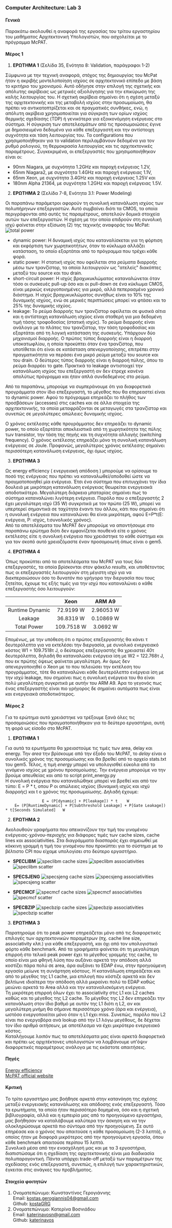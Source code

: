 ### Computer Architecture: Lab 3

#### Γενικά
Παρακάτω ακολουθεί η αναφορά της εργασίας του τρίτου εργαστηρίου του μαθήματος Αρχιτεκτονική Υπολογιστών, που ασχολείται με το πρόγραμμα McPAT.

#### Μέρος 1
1. **ΕΡΩΤΗΜΑ 1** (Σελίδα 35, Ενότητα 8: Validation, παράγραφοι 1-2)

Σύμφωνα με την τεχνική αναφορά, στόχος της δημιουργίας του McPat ήταν η ακριβής μοντελοποίηση ισχύος σε αρχιτεκτονικό επίπεδο με βάση το κριτήριο του χρονισμού. Αυτό οδήγησε στην επιλογή της σχετικής και απόλυτης ακρίβειας ως μετρικές αξιολόγησης για την επικύρωση της καλής λειτουργίας του. Η σχετική ακρίβεια σημαίνει ότι η σχέση μεταξύ της αρχιτεκτονικής και της μεταβολή ισχύος στην προσωμοίωση, θα πρέπει να αντικατοπτρίζεται και σε πραγματικές συνθήκες, ενώ, η απόλυτη ακρίβεια χρησιμοποιείται για σύγκριση των ορίων ισχύος θερμικής σχεδίασης (TDP) ή γενικότερα για εξοικονόμηση ενέργειας στο σύστημα.
Η σύγκριση των αποτελεσμάτων από τις προσωμοιώσεις έγινε με δημοσιευμένα δεδομένα για κάθε επεξεργαστή και την αντίστοιχη συχνότητα και τάση λειτουργίας του. Τα configurations που χρησιμοποιήθηκαν για το validation περιλαμβάνουν δεδομένα για τον ρυθμό ρολογιού, τη θερμοκρασία λειτουργίας και τις αρχιτεκτονικές παραμέτρους.
Συγκεκριμένα, οι επεξεργαστές που χρησιμοποιήθηκαν είναι οι:
* 90nm Niagara, με συχνότητα 1.2GHz και παροχή ενέργειας 1.2V,
* 65nm Niagara2, με συχνότητα 1.4GHz και παροχή ενέργειας 1.1V,
* 65nm Xeon, με συχνότητα 3.4GHz και παροχή ενέργειας 1.25V και
* 180nm Alpha 21364, με συχνότητα 1.2GHz και παροχή ενέργειας 1.5V.

2. **ΕΡΩΤΗΜΑ 2** (Σελίδα 7-8, Ενότητα 3.1: Power Modeling)

Οι παραπάνω παράμετροι αφορούν τη συνολική κατανάλωση ισχύος των πολυπήρηνων επεξεργαστών. Αυτό συμβαίνει διότι τα CMOS, τα οποία περιγράφονται από αυτές τις παραμέτρους, αποτελούν δομικά στοιχεία αυτών των επεξεργαστών. Η σχέση με την οποία επιδρούν στη συνολική ισχύ φαίνεται στην εξίσωση (2) της τεχνικής αναφοράς του McPat:
![total power](./images/total_power.png)

* dynamic power: Η δυναμική ισχύς που καταναλίσκεται για τη φόρτιση και εκφόρτιση των χωρητικοτήτων, όταν το κύκλωμα αλλάζει κατάσταση, το οποίο εξαρτάται από το πρόγραμμα που τρέχει κάθε φορά. 
* static power: Η στατική ισχύς που οφείλεται στα ρεύματα διαρροής μέσω των τρανζίστορ, τα οποία λειτουργούν ως "ατελείς" διακόπτες μεταξύ του source και του drain.
* short-circuit power: Η ισχύς βραχυκυκλώματος καταναλώνεται όταν τόσο οι συσκευές pull-up όσο και οι pull-down σε ένα κύκλωμα CMOS, είναι μερικώς ενεργοποιημένες για μικρό, αλλά πεπερασμένο χρονικό διάστημα. Η ισχύς βραχυκυκλώματος συνήθως είναι το 10% της δυναμικής ισχύος, ενώ σε μερικές περιπτώσεις μπορεί να φτάσει και το 25% της δυναμικής ισχύος. 
* leakage: Το ρεύμα διαρροής των τρανζίστορ οφείλεται σε φυσικά αίτια και η αντίστοιχη κατανάλωση ισχύος είναι σταθερή για μια δεδομένη τιμή τάσης τροφοδοσίας (στατική ισχύς). Το ρεύμα διαρροής είναι ανάλογο με το πλάτος του τρανζίστορ, την τάση τροφοδοσίας και εξαρτάται από τη λογική κατάσταση της συσκευής. Υπάρχουν δύο μηχανισμοί διαρροής. Ο πρώτος τύπος διαρροής είναι η διαρροή υποκατωφλίου, η οποία προκύπτει όταν ένα τρανζίστορ, που υποτίθεται ότι είναι σε κατάσταση απενεργοποίησης, επιτρέπει στην πραγματικότητα να περάσει ένα μικρό ρεύμα μεταξύ του source και του drain. Ο δεύτερος τύπος διαρροής είναι η διαρροή πύλης, όπου το ρεύμα διαρρέει το gate.  Πρακτικά το leakage αντιστοιχεί την κατανάλωση ισχύος του επεξεργαστή αν δεν έτρεχε κανένα απολύτως πρόγραμμα και ήταν απλά συνδεδεμένος στο ρεύμα. 

Από τα παραπάνω, μπορούμε να συμπεράνουμε ότι για διαφορετικά προγράμματα στον ίδιο επεξεργαστή, το μέγεθος που θα επηρεαστεί είναι το dynamic power. Αφού το πρόγραμμα επηρεάζει το πλήθος των προσβάσεων (accesses) στις caches και σε άλλα στοιχεία της αρχιτεκτονικής, τα οποία μεταφράζονται σε μεταγωγές στα τρανζίστορ και συνεπώς σε μεγαλύτερες απώλειες δυναμικής ισχύος.

Ο χρόνος εκτέλεσης κάθε προγράμματος δεν επηρεάζει το dynamic power, το οποίο εξαρτάται αποκλειστικά από τη χωρητικότητα της πύλης των transistor, την τάση της πηγής και τη συχνότητα αλλαγής (switching frequency). Ο χρόνος εκτέλεσης επηρεάζει μόνο τη συνολική κατανάλωση ενέργειας σε Joule. Προφανώς, μεγαλύτερος χρόνος εκτέλεσης σημαίνει περισσότερη κατανάλωση ενέργειας, όχι όμως ισχύος.

3. **ΕΡΩΤΗΜΑ 3** 

Ως energy efficiency ( ενεργειακή απόδοση ) μπορούμε να ορίσουμε το ποσό της ενέργειας που πρέπει να καταναλωθεί/αποδοθεί ώστε να πραγματοποιηθεί μία ενέργεια. Έτσι ένα σύστημα που επιτυγχάνει την ίδια δουλειά με μικρότερη κατανάλωση ενέργειας θεωρείται ενεργειακά αποδοτικότερο. Μεγαλύτερη διάρκεια μπαταρίας σημαίνει πως το σύστημα καταναλώνει λιγότερη ενέργεια. Παρόλο που ο επεξεργαστής 2 έχει μεγαλύτερη ισχύ (35 W) συγκριτικά με τον πρώτο (25 W), μπορεί να υπερτερεί σημαντικά σε ταχύτητα έναντι του άλλου, κάτι που σημαίνει ότι η συνολική ενέργεια που καταναλώνει θα είναι μικρότερη, αφού E=P*t(E: ενέργεια, P: ισχύς, t:συνολικός χρόνος).  
Από τα αποτελέσματα του McPAT δεν μπορούμε να απαντήσουμε στο παραπάνω ερώτημα διότι δεν εμφανίζεται πουθενά είτε ο χρόνος εκτέλεσης είτε η συνολική ενέργεια που χρειάστηκε το κάθε σύστημα και για τον σκοπό αυτό χρειαζόμαστε έναν προσομοιωτή όπως είναι ο gem5.

4. **ΕΡΩΤΗΜΑ 4**

Όπως προκύπτει από τα αποτελέσματα του McPAT για τους δύο επεξεργαστές, τα οποία βρίσκονται στον φάκελο _results_, και υποθέτοντας πως οι επεξεργαστές λειτουργούν στη μέγιστη ισχύ για να διεκπεραιώσουν όσο το δυνατόν πιο γρήγορα την διεργασία που τους ζητείται, έχουμε τις εξής τιμές για την ισχύ που καταναλώνει ο κάθε επεξεργαστής όσο λειτουργούν:

||Xeon|ARM A9|
|:--:|:--:|:--:|
|Runtime Dynamic|72.9199 W|2.96053 W|
|Leakage|36.8319 W|0.10869 W|
|Total Power|109.7518 W|3.0692 W|

Επομένως, με την υπόθεση ότι ο πρώτος επεξεργαστής θα κάνει τ δευτερόλεπτα για να εκτελέσει την διεργασία, με συνολικό ενεργειακό κόστος W1 = 109.7518τ J, ο δεύτερος επεξεργαστής θα χρειαστεί 40τ δευτερόλεπτα, δηλαδή θα καταναλώσει ενέργεια ίση με W2 = 122.768τ J, που εκ πρώτης όψεως φαίνεται μεγαλύτερη. Αν όμως δεν απενεργοποιηθεί ο Xeon με το που τελειώσει την εκτέλεση του προγράμματος, τότε θα καταναλώνει κάθε δευτερόλεπτο ενέργεια ίση με την ισχύ leakage, που σημαίνει πως η συνολική ενέργεια του θα είναι πολύ μεγαλύτερη συγκριτικά με αυτήν του ARM A9.
Άρα το γεγονός πως ένας επεξεργαστής είναι πιο γρήγορος δε σημαίνει αυτόματα πως είναι και ενεργειακά αποδοτικότερος.

#### Μέρος 2
Για το ερώτημα αυτό χρειάστηκε να τρέξουμε ξανά όλες τις προσομοιώσεις που πραγματοποιήθηκαν για το δεύτερο εργαστήριο, αυτή τη φορά ως είσοδο στο McPAT.

1. **ΕΡΩΤΗΜΑ 1**

Για αυτά τα ερωτήματα θα χρειαστούμε τις τιμές των area, delay και energy. Την _area_ την βρίσκουμε από την έξοδο του McPAT, το _delay_ είναι ο συνολικός χρόνος της προσομοίωσης και θα βρεθεί από το αρχείο stats.txt του gem5. Τέλος, η τιμή _energy_ μπορεί να υπολογισθεί εύκολα από το γινόμενο ισχύος με χρόνου προσομοίωσης. Την ενέργεια μπορούμε να την βρούμε απευθείας και από το script print_energy.py  
Η συνολική ενέργεια που καταναλώθηκε μπορεί να βρεθεί και από τον τύπο: Ε = P * t, οπου P οι απώλειες ισχύος (δυναμική ισχύς και ισχύ διαρροής) και t ο χρόνος της προσωμοίωσης. Δηλαδή έχουμε: 

					E = (P[dynamic] + P[leakage]) * t    W
		E= (P[RuntimeDynamic] + P[Subthreshold Leakage] + P[Gate Leakage]) * t[Seconds Simulated]   W

2. **ΕΡΩΤΗΜΑ 2**

Ακολουθούν γραφήματα που απεικονίζουν την τιμή του γινομένου ενέργειας-χρόνου-περιοχής για διάφορες τιμές των cache sizes, cache lines και associativities. Στα διαγράμματα διασποράς έχει σημειωθεί με κόκκινη γραμμή η τιμή του γινομένου που προκύπτει για το σύστημα με το βέλτιστο CPI που είχαμε υπολογίσει στο δεύτερο εργαστήριο.

* **SPECLIBM**
![speclibm cache sizes](./images/speclibm/cache_sizes.png)
![speclibm associativities](./images/speclibm/associativities.png)
![speclibm scatter](./images/speclibm/scatter.png)

* **SPECSJENG**
![specsjeng cache sizes](./images/specsjeng/cache_sizes.png)
![specsjeng associativities](./images/specsjeng/associativities.png)
![specsjeng scatter](./images/specsjeng/scatter.png)

* **SPECMCF**
![specmcf cache sizes](./images/specmcf/cache_sizes.png)
![specmcf associativities](./images/specmcf/associativities.png)
![specmcf scatter](./images/specmcf/scatter.png)

* **SPECBZIP**
![specbzip cache sizes](./images/specbzip/cache_sizes.png)
![specbzip associativities](./images/specbzip/associativities.png)
![specbzip scatter](./images/specbzip/scatter.png)

3. **ΕΡΩΤΗΜΑ 3**

Παρατηρούμε ότι το peak power επηρεάζεται μόνο από τις διαφορετικές επιλογές των αρχιτεκτονικών παραμέτρων (πχ. cache line size, associativity κλπ.) για κάθε επεξεργαστή, και όχι από τον υπολογιστικό φόρτο κάθε benchmark. Από τα γραφήματα φαίνεται ότι τη μεγαλύτερη επιρροή στο τελικό peak power έχει το μέγεθος γραμμής της cache, το οποίο είναι μια φθηνή λύση που αυξάνει αρκετά την απόδοση αλλά κοστίζει πάρα πολύ σε area, άρα αυξάνει το EDAP ένω, στην προηγούμενη εργασία μείωνε τη συνάρτηση κόστους. Η κατανάλωση επηρεάζεται και από το μέγεθος της L1 cache, μια επιλογή που κόστιζε αρκετά και δεν βελτίωνε ιδιαίτερα την απόδοση αλλά μικραίνει πολύ το EDAP καθώς μειώνει αρκετά το Area αλλά και την καταναλισκόμενη ενέργεια.  
Τη μικρότερη επιρροή όλων έχει το associativity στις L1 και L2 caches καθώς και το μέγεθος της L2 cache. Το μέγεθος της L2 δεν επηρεάζει την κατανάλωση στον ίδιο βαθμό με αυτόν της L1 διότι η L2, αν και μεγαλύτερη μνήμη θα σήμαινε περισσότερο χρόνο (άρα και ενέργεια), ωστόσο ενεργοποιείται μόνο όταν η L1 έχει miss. Συνεπώς, παρόλο που L2 είναι πιο ενεργοβόρα ανά lookup από την L1 λόγω μεγέθους, δε δέχεται τον ίδιο αριθμό αιτήσεων, με αποτέλεσμα να έχει μικρότερο ενεργειακό κόστος.  
Καταλήγουμε λοιπόν πως τα αποτελέσματα μας είναι αρκετά διαφορετικά και πρέπει ως αρχιτέκτονες υπολογιστών να λαμβάνουμε υπ'όψιν διαφορετικές παραμέτρους ανάλογα με τις εκάστοτε απαιτήσεις.

#### Πηγές
[Energy efficiency](https://www.ovoenergy.com/guides/energy-guides/what-is-energy-efficiency?fbclid=IwAR2r1Mbxy128LRFSveaeW6ub5_nb95zvRxHTBiiWWg_a31TdYT6JOIIhTTQ)  
[McPAT official website](http://www.hpl.hp.com/research/mcpat/)  

#### Κριτική
Το τρίτο εργαστήριο μας βοήθησε αρκετά στην κατανόηση της σχέσης μεταξύ ενεργειακής κατανάλωσης και απόδοσης ενός επεξεργαστή. Τόσο τα ερωτήματα, τα οποία ήταν περισσότερο δομημένα, όσο και η σχετική βιβλιογραφία, αλλά και η εμπειρία μας από το προηγούμενο εργαστήριο, μας βοήθησαν να καταλάβουμε καλύτερα την άσκηση και να την ολοκληρώσουμε αρκετά πιο σύντομα από την προηγούμενη. Σε αυτό επηρέασε και ο χρόνος που απαιτούσε η κάθε προσομοίωση (2-3 λεπτά), ο οποίος ήταν με διαφορά μικρότερος από την προηγούμενη εργασία, όπου κάθε benchmark απαιτούσε περίπου 15 λεπτά.  
Συνολικά μέσα από την ενασχόλησή μας και με τα 3 εργαστήρια, διαπιστώσαμε ότι η σχεδίαση της αρχιτεκτονικής είναι μια διαδικασία πολυπαραγοντική. Πάντα υπάρχει trade-off μεταξύ των παραμέτρων της σχεδίασης ενός επεξεργαστή, συνεπώς, η επιλογή των χαρακτηριστικών, έγκειται στις ανάγκες του προβλήματος.  

#### Στοιχεία φοιτητών
1. Ονοματεπώνυμο: Κωνσταντίνος Γερογιάννης  
   Email: kostas.gerogiannis04@gmail.com  
   Github: [kostaGRG](https://github.com/kostaGRG/)  
2. Ονοματεπώνυμο: Κατερίνα Βοσνιάδου  
   Email: katerinavosn@gmail.com  
   Github: [katerinavos](https://github.com/katerinavos)


